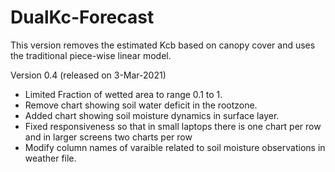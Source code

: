 # DualKc-Forecast

This version removes the estimated Kcb based on canopy cover and uses the traditional piece-wise linear model.

Version 0.4 (released on 3-Mar-2021)

- Limited Fraction of wetted area to range 0.1 to 1.
- Remove chart showing soil water deficit in the rootzone.
- Added chart showing soil moisture dynamics in surface layer.
- Fixed responsiveness so that in small laptops there is one chart per row and in larger screens two charts per row
- Modify column names of varaible related to soil moisture observations in weather file.